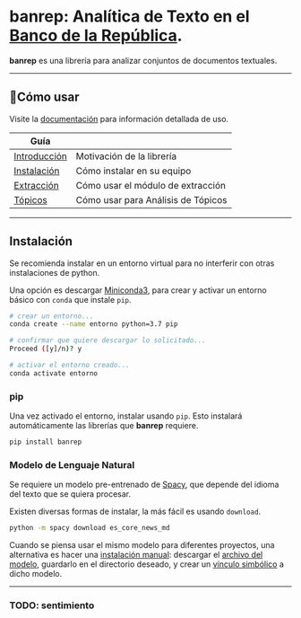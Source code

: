 # banrep: Analítica de Texto en el [Banco de la República][web_banrep].

[web_banrep]: http://www.banrep.gov.co/

**banrep** es una librería para analizar conjuntos de documentos textuales.

----

## 📖Cómo usar

Visite la [documentación][web_docs] para información detallada de uso.

[web_docs]: https://munozbravo.github.io/banrep/

| Guía                       |                                  |
|----------------------------|----------------------------------|
| [Introducción][intro]      | Motivación de la librería        |
| [Instalación][instalacion] | Cómo instalar en su equipo       |
| [Extracción][extraccion]         | Cómo usar el módulo de extracción       |
| [Tópicos][topicos]  | Cómo usar para Análisis de Tópicos       |

[intro]: https://munozbravo.github.io/banrep/intro/
[instalacion]: https://munozbravo.github.io/banrep/instalacion/
[extraccion]: https://munozbravo.github.io/banrep/uso_extraccion/
[topicos]: https://munozbravo.github.io/banrep/uso_topicos/

----

## Instalación

Se recomienda instalar en un entorno virtual para no interferir con otras instalaciones de python.

Una opción es descargar [Miniconda3][web_conda], para crear y activar un entorno básico con `conda` que instale `pip`.

[web_conda]: https://conda.io/miniconda.html

```bash
# crear un entorno...
conda create --name entorno python=3.7 pip

# confirmar que quiere descargar lo solicitado...
Proceed ([y]/n)? y

# activar el entorno creado...
conda activate entorno
```

### pip

Una vez activado el entorno, instalar usando `pip`. Esto instalará automáticamente las librerías que **banrep** requiere.

```bash
pip install banrep
```

### Modelo de Lenguaje Natural

Se requiere un modelo pre-entrenado de [Spacy][spacy_models], que depende del idioma del texto que se quiera procesar.

[spacy_models]: https://spacy.io/models

Existen diversas formas de instalar, la más fácil es usando `download`.

```bash
python -m spacy download es_core_news_md
```

Cuando se piensa usar el mismo modelo para diferentes proyectos, una alternativa es hacer una [instalación manual][spacy_manual]: descargar el [archivo del modelo][spacy_esmd], guardarlo en el directorio deseado, y crear un [vínculo simbólico][spacy_link] a dicho modelo.

[spacy_manual]: https://spacy.io/usage/models#download-manual
[spacy_esmd]: https://github.com/explosion/spacy-models/releases/download/es_core_news_md-2.1.0/es_core_news_md-2.1.0.tar.gz
[spacy_link]: https://spacy.io/usage/models#usage-link

----

### TODO: sentimiento
